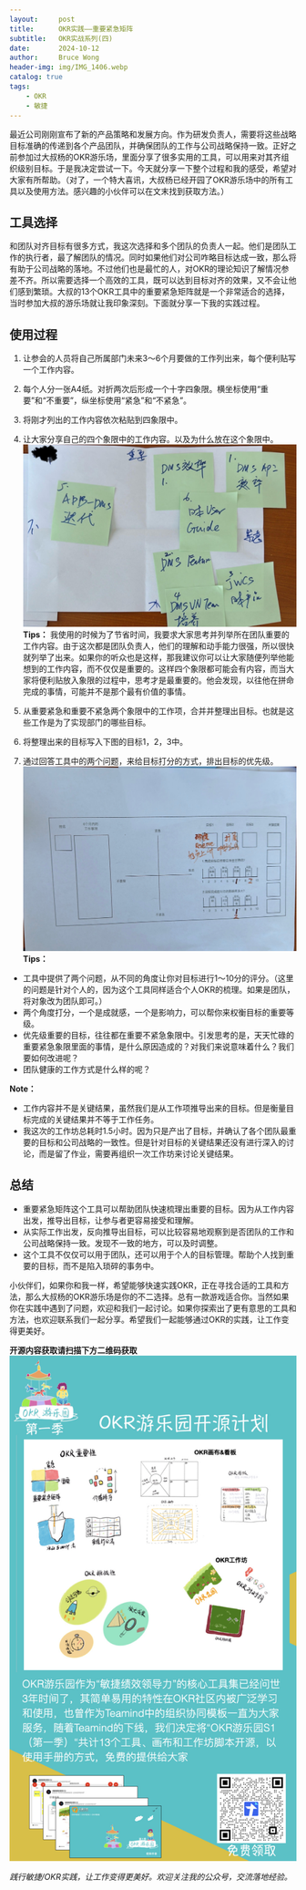 ```yaml
---
layout:     post
title:      OKR实践——重要紧急矩阵
subtitle:   OKR实战系列(四)
date:       2024-10-12
author:     Bruce Wong
header-img: img/IMG_1406.webp
catalog: true
tags:
    - OKR
    - 敏捷
---
```


最近公司刚刚宣布了新的产品策略和发展方向。作为研发负责人，需要将这些战略目标准确的传递到各个产品团队，并确保团队的工作与公司战略保持一致。正好之前参加过大叔杨的OKR游乐场，里面分享了很多实用的工具，可以用来对其齐组织级别目标。于是我决定尝试一下。今天就分享一下整个过程和我的感受，希望对大家有所帮助。（对了，一个特大喜讯，大叔杨已经开园了OKR游乐场中的所有工具以及使用方法。感兴趣的小伙伴可以在文末找到获取方法。）

## 工具选择
和团队对齐目标有很多方式，我这次选择和多个团队的负责人一起。他们是团队工作的执行者，最了解团队的情况。同时如果他们对公司咋略目标达成一致，那么将有助于公司战略的落地。不过他们也是最忙的人，对OKR的理论知识了解情况参差不齐。所以需要选择一个高效的工具，既可以达到目标对齐的效果，又不会让他们感到繁琐。大叔的13个OKR工具中的重要紧急矩阵就是一个非常适合的选择，当时参加大叔的游乐场就让我印象深刻。下面就分享一下我的实践过程。

## 使用过程
1. 让参会的人员将自己所属部门未来3～6个月要做的工作列出来，每个便利贴写一个工作内容。
2. 每个人分一张A4纸。对折两次后形成一个十字四象限。横坐标使用“重要”和“不重要”，纵坐标使用“紧急”和“不紧急”。
3. 将刚才列出的工作内容依次粘贴到四象限中。
4. 让大家分享自己的四个象限中的工作内容。以及为什么放在这个象限中。
![OKR工具游乐园](/img/okr/IMG_metrics.jpg)
**Tips：**
我使用的时候为了节省时间，我要求大家思考并列举所在团队重要的工作内容。由于这次都是团队负责人，他们的理解和动手能力很强，所以很快就列举了出来。如果你的听众也是这样，那我建议你可以让大家随便列举他能想到的工作内容，而不仅仅是重要的。这样四个象限都可能会有内容，而当大家将便利贴放入象限的过程中，思考才是最重要的。他会发现，以往他在拼命完成的事情，可能并不是那个最有价值的事情。

5. 从重要紧急和重要不紧急两个象限中的工作项，合并并整理出目标。也就是这些工作是为了实现部门的哪些目标。
6. 将整理出来的目标写入下图的目标1，2，3中。
3. 通过回答工具中的两个问题，来给目标打分的方式，排出目标的优先级。
![OKR工具游乐园](/img/okr/IMG_priority.jpg)
**Tips：**
- 工具中提供了两个问题，从不同的角度让你对目标进行1～10分的评分。（这里的问题是针对个人的，因为这个工具同样适合个人OKR的梳理。如果是团队，将对象改为团队即可。）
- 两个角度打分，一个是成就感，一个是影响力，可以帮你来权衡目标的重要等级。
- 优先级重要的目标，往往都在重要不紧急象限中。引发思考的是，天天忙碌的重要紧急象限里面的事情，是什么原因造成的？对我们来说意味着什么？我们要如何改进呢？
- 团队健康的工作方式是什么样的呢？

**Note：**
+ 工作内容并不是关键结果，虽然我们是从工作项推导出来的目标。但是衡量目标完成的关键结果并不等于工作任务。
+ 我这次的工作坊总耗时1.5小时。因为只是产出了目标，并确认了各个团队最重要的目标和公司战略的一致性。但是针对目标的关键结果还没有进行深入的讨论，而是留了作业，需要再组织一次工作坊来讨论关键结果。

## 总结
- 重要紧急矩阵这个工具可以帮助团队快速梳理出重要的目标。因为从工作内容出发，推导出目标，让参与者更容易接受和理解。
- 从实际工作出发，反向推导出目标，可以比较容易地观察到是否团队的工作和公司战略保持一致。发现不一致的地方，可以及时调整。
- 这个工具不仅仅可以用于团队，还可以用于个人的目标管理。帮助个人找到重要的目标，而不是陷入琐碎的事务中。

小伙伴们，如果你和我一样，希望能够快速实践OKR，正在寻找合适的工具和方法，那么大叔杨的OKR游乐场是你的不二选择。总有一款游戏适合你。当然如果你在实践中遇到了问题，欢迎和我们一起讨论。如果你探索出了更有意思的工具和方法，也欢迎联系我们一起分享。希望我们一起能够通过OKR的实践，让工作变得更美好。

**开源内容获取请扫描下方二维码获取**
![OKR工具游乐园](/img/okr/okropensource.jpg)

*践行敏捷/OKR实践，让工作变得更美好。欢迎关注我的公众号，交流落地经验。*
